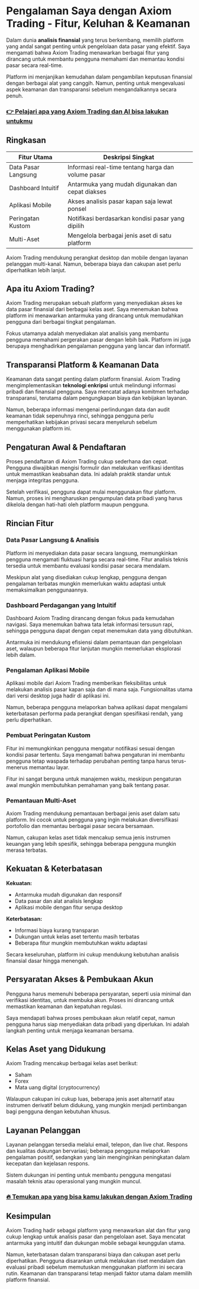 # Pengalaman Saya dengan Axiom Trading - Fitur, Keluhan & Keamanan
 

Dalam dunia **analisis finansial** yang terus berkembang, memilih platform yang andal sangat penting untuk pengelolaan data pasar yang efektif. Saya mengamati bahwa Axiom Trading menawarkan berbagai fitur yang dirancang untuk membantu pengguna memahami dan memantau kondisi pasar secara real-time.

Platform ini menjanjikan kemudahan dalam pengambilan keputusan finansial dengan berbagai alat yang canggih. Namun, penting untuk mengevaluasi aspek keamanan dan transparansi sebelum mengandalkannya secara penuh.

### [👉 Pelajari apa yang Axiom Trading dan AI bisa lakukan untukmu](https://tinyurl.com/2ylf66xu)
## Ringkasan

| Fitur Utama             | Deskripsi Singkat                                   |
|------------------------|----------------------------------------------------|
| Data Pasar Langsung    | Informasi real-time tentang harga dan volume pasar |
| Dashboard Intuitif     | Antarmuka yang mudah digunakan dan cepat diakses  |
| Aplikasi Mobile        | Akses analisis pasar kapan saja lewat ponsel      |
| Peringatan Kustom      | Notifikasi berdasarkan kondisi pasar yang dipilih |
| Multi-Aset             | Mengelola berbagai jenis aset di satu platform     |

Axiom Trading mendukung perangkat desktop dan mobile dengan layanan pelanggan multi-kanal. Namun, beberapa biaya dan cakupan aset perlu diperhatikan lebih lanjut.

## Apa itu Axiom Trading?

Axiom Trading merupakan sebuah platform yang menyediakan akses ke data pasar finansial dari berbagai kelas aset. Saya menemukan bahwa platform ini menawarkan antarmuka yang dirancang untuk memudahkan pengguna dari berbagai tingkat pengalaman.

Fokus utamanya adalah menyediakan alat analisis yang membantu pengguna memahami pergerakan pasar dengan lebih baik. Platform ini juga berupaya menghadirkan pengalaman pengguna yang lancar dan informatif.

## Transparansi Platform & Keamanan Data

Keamanan data sangat penting dalam platform finansial. Axiom Trading mengimplementasikan **teknologi enkripsi** untuk melindungi informasi pribadi dan finansial pengguna. Saya mencatat adanya komitmen terhadap transparansi, terutama dalam pengungkapan biaya dan kebijakan layanan.

Namun, beberapa informasi mengenai perlindungan data dan audit keamanan tidak sepenuhnya rinci, sehingga pengguna perlu memperhatikan kebijakan privasi secara menyeluruh sebelum menggunakan platform ini.

## Pengaturan Awal & Pendaftaran

Proses pendaftaran di Axiom Trading cukup sederhana dan cepat. Pengguna diwajibkan mengisi formulir dan melakukan verifikasi identitas untuk memastikan keabsahan data. Ini adalah praktik standar untuk menjaga integritas pengguna.

Setelah verifikasi, pengguna dapat mulai menggunakan fitur platform. Namun, proses ini mengharuskan pengumpulan data pribadi yang harus dikelola dengan hati-hati oleh platform maupun pengguna.

## Rincian Fitur

### Data Pasar Langsung & Analisis

Platform ini menyediakan data pasar secara langsung, memungkinkan pengguna mengamati fluktuasi harga secara real-time. Fitur analisis teknis tersedia untuk membantu evaluasi kondisi pasar secara mendalam.

Meskipun alat yang disediakan cukup lengkap, pengguna dengan pengalaman terbatas mungkin memerlukan waktu adaptasi untuk memaksimalkan penggunaannya.

### Dashboard Perdagangan yang Intuitif

Dashboard Axiom Trading dirancang dengan fokus pada kemudahan navigasi. Saya menemukan bahwa tata letak informasi tersusun rapi, sehingga pengguna dapat dengan cepat menemukan data yang dibutuhkan.

Antarmuka ini mendukung efisiensi dalam pemantauan dan pengelolaan aset, walaupun beberapa fitur lanjutan mungkin memerlukan eksplorasi lebih dalam.

### Pengalaman Aplikasi Mobile

Aplikasi mobile dari Axiom Trading memberikan fleksibilitas untuk melakukan analisis pasar kapan saja dan di mana saja. Fungsionalitas utama dari versi desktop juga hadir di aplikasi ini.

Namun, beberapa pengguna melaporkan bahwa aplikasi dapat mengalami keterbatasan performa pada perangkat dengan spesifikasi rendah, yang perlu diperhatikan.

### Pembuat Peringatan Kustom

Fitur ini memungkinkan pengguna mengatur notifikasi sesuai dengan kondisi pasar tertentu. Saya mengamati bahwa pengaturan ini membantu pengguna tetap waspada terhadap perubahan penting tanpa harus terus-menerus memantau layar.

Fitur ini sangat berguna untuk manajemen waktu, meskipun pengaturan awal mungkin membutuhkan pemahaman yang baik tentang pasar.

### Pemantauan Multi-Aset

Axiom Trading mendukung pemantauan berbagai jenis aset dalam satu platform. Ini cocok untuk pengguna yang ingin melakukan diversifikasi portofolio dan memantau berbagai pasar secara bersamaan.

Namun, cakupan kelas aset tidak mencakup semua jenis instrumen keuangan yang lebih spesifik, sehingga beberapa pengguna mungkin merasa terbatas.

## Kekuatan & Keterbatasan

**Kekuatan:**

- Antarmuka mudah digunakan dan responsif  
- Data pasar dan alat analisis lengkap  
- Aplikasi mobile dengan fitur serupa desktop  

**Keterbatasan:**

- Informasi biaya kurang transparan  
- Dukungan untuk kelas aset tertentu masih terbatas  
- Beberapa fitur mungkin membutuhkan waktu adaptasi  

Secara keseluruhan, platform ini cukup mendukung kebutuhan analisis finansial dasar hingga menengah.

## Persyaratan Akses & Pembukaan Akun

Pengguna harus memenuhi beberapa persyaratan, seperti usia minimal dan verifikasi identitas, untuk membuka akun. Proses ini dirancang untuk memastikan keamanan dan kepatuhan regulasi.

Saya mendapati bahwa proses pembukaan akun relatif cepat, namun pengguna harus siap menyediakan data pribadi yang diperlukan. Ini adalah langkah penting untuk menjaga keamanan bersama.

## Kelas Aset yang Didukung

Axiom Trading mencakup berbagai kelas aset berikut:

- Saham  
- Forex  
- Mata uang digital (cryptocurrency)  

Walaupun cakupan ini cukup luas, beberapa jenis aset alternatif atau instrumen derivatif belum didukung, yang mungkin menjadi pertimbangan bagi pengguna dengan kebutuhan khusus.

## Layanan Pelanggan

Layanan pelanggan tersedia melalui email, telepon, dan live chat. Respons dan kualitas dukungan bervariasi; beberapa pengguna melaporkan pengalaman positif, sedangkan yang lain menginginkan peningkatan dalam kecepatan dan kejelasan respons.

Sistem dukungan ini penting untuk membantu pengguna mengatasi masalah teknis atau operasional yang mungkin muncul.

### [🔥 Temukan apa yang bisa kamu lakukan dengan Axiom Trading](https://tinyurl.com/2ylf66xu)
## Kesimpulan

Axiom Trading hadir sebagai platform yang menawarkan alat dan fitur yang cukup lengkap untuk analisis pasar dan pengelolaan aset. Saya mencatat antarmuka yang intuitif dan dukungan mobile sebagai keunggulan utama.

Namun, keterbatasan dalam transparansi biaya dan cakupan aset perlu diperhatikan. Pengguna disarankan untuk melakukan riset mendalam dan evaluasi pribadi sebelum memutuskan menggunakan platform ini secara rutin. Keamanan dan transparansi tetap menjadi faktor utama dalam memilih platform finansial.